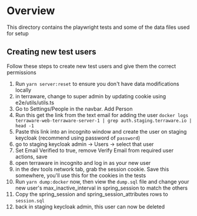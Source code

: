 # Overview

This directory contains the playwright tests and some of the data files used for setup

## Creating new test users

Follow these steps to create new test users and give them the correct permissions

1. Run `yarn server:reset` to ensure you don't have data modifications locally
1. in terraware, change to super admin by updating cookie using e2e/utils/utils.ts
1. Go to Settings/People in the navbar. Add Person
1. Run this get the link from the text email for adding the user
   `docker logs terraware-web-terraware-server-1 | grep auth.staging.terraware.io | head -1`
1. Paste this link into an incognito window and create the user on staging keycloak (recommend using password of
   `password`)
1. go to staging keycloak admin -> Users -> select that user
1. Set Email Verified to true, remove Verify Email from required user actions, save
1. open terraware in incognito and log in as your new user
1. in the dev tools network tab, grab the session cookie. Save this somewhere, you'll use this for the cookies in the
   tests
1. Run `yarn dump:docker` now, then view the `dump.sql` file and change your new user's max_inactive_interval in
   spring_session to match the others
1. Copy the spring_session and spring_session_attributes rows to `session.sql`
1. back in staging keycloak admin, this user can now be deleted
